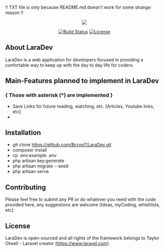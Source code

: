 !! TXT file is only because README.md doesn't work for some strange reason !!

<p align="center"><img src="https://laravel.com/assets/img/components/logo-laravel.svg"></p>

<p align="center">
<a href="https://travis-ci.org/laravel/framework"><img src="https://travis-ci.org/laravel/framework.svg" alt="Build Status"></a>
<a href="https://packagist.org/packages/laravel/framework"><img src="https://poser.pugx.org/laravel/framework/license.svg" alt="License"></a>
</p>

## About LaraDev

LaraDev is a web application for developers focused in providing a confortable way to keep up with the day to day life for coders.

## Main-Features planned to implement in LaraDev
### { Those with asterisk (*) are implemented }

- Save Links for future reading, watching, etc. [Articles, Youtube links, etc]
-

## Installation

- git clone https://github.com/Bcryp7/LaraDev.git
- composer install
- cp .env.example .env
- php artisan key:generate
- php artisan migrate --seed
- php artisan serve

## Contributing
Please feel free to submit any PR or do whatever you need with the code provided here, any suggestions are welcome [Ideas, myCoding, whishlists, etc]

## License

LaraDev is open-sourced and all rights of the framework belongs to Taylor Otwell - Laravel creator (https://www.laravel.com).
